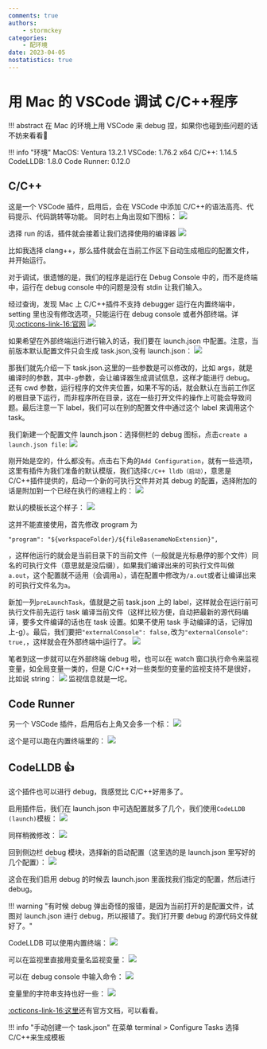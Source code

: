 ```yaml
---
comments: true
authors:
    - stormckey
categories:
    - 配环境
date: 2023-04-05
nostatistics: true
---
```

# 用 Mac 的 VSCode 调试 C/C++程序
!!! abstract
    在 Mac 的环境上用 VSCode 来 debug 捏，如果你也碰到些问题的话不妨来看看👀
<!-- more -->

!!! info "环境"
    MacOS: Ventura 13.2.1
    VSCode: 1.76.2 x64
    C/C++: 1.14.5
    CodeLLDB: 1.8.0
    Code Runner: 0.12.0

## C/C++

这是一个 VSCode 插件，启用后，会在 VSCode 中添加 C/C++的语法高亮、代码提示、代码跳转等功能。
同时右上角出现如下图标：
![](images/Mac_VSC_DEBUG/2023-04-05-23-25-33.png#pic)

选择 run 的话，插件就会接着让我们选择使用的编译器
![](images/Mac_VSC_DEBUG/2023-04-05-23-26-52.png#pic)

比如我选择 clang++，那么插件就会在当前工作区下自动生成相应的配置文件，并开始运行。

对于调试，很遗憾的是，我们的程序是运行在 Debug Console 中的，而不是终端中，运行在 debug console 中的问题是没有 stdin 让我们输入。

经过查询，发现 Mac 上 C/C++插件不支持 debugger 运行在内置终端中，setting 里也没有修改选项，只能运行在 debug console 或者外部终端。详见[:octicons-link-16:官网](https://code.visualstudio.com/docs/cpp/launch-json-reference)
![](images/Mac_VSC_DEBUG/2023-04-05-23-32-55.png#pic)


如果希望在外部终端运行进行输入的话，我们要在 launch.json 中配置。注意，当前版本默认配置文件只会生成 task.json,没有 launch.json：
![](images/Mac_VSC_DEBUG/2023-04-05-23-34-15.png#pic)

那我们就先介绍一下 task.json.这里的一些参数是可以修改的，比如 args，就是编译时的参数，其中`-g`参数，会让编译器生成调试信息，这样才能进行 debug。还有 cwd 参数，运行程序的文件夹位置，如果不写的话，就会默认在当前工作区的根目录下运行，而非程序所在目录，这在一些打开文件的操作上可能会导致问题。最后注意一下 label，我们可以在别的配置文件中通过这个 label 来调用这个 task。

我们新建一个配置文件 launch.json：选择侧栏的 debug 图标，点击`create a launch.json file`:
![](images/Mac_VSC_DEBUG/2023-04-05-23-38-02.png#pic)

刚开始是空的，什么都没有。点击右下角的`Add Configuration`，就有一些选项，这里有插件为我们准备的默认模版，我们选择`C/C++ lldb（启动）`，意思是 C/C++插件提供的，启动一个新的可执行文件并对其 debug 的配置，选择附加的话是附加到一个已经在执行的进程上的：
![](images/Mac_VSC_DEBUG/2023-04-05-23-39-19.png#pic)

默认的模板长这个样子：
![](images/Mac_VSC_DEBUG/2023-04-05-23-40-26.png#pic)

这并不能直接使用，首先修改 program 为
```
"program": "${workspaceFolder}/${fileBasenameNoExtension}",
```
，这样他运行的就会是当前目录下的当前文件（一般就是光标悬停的那个文件）同名的可执行文件（意思就是没后缀），如果我们编译出来的可执行文件叫做`a.out`，这个配置就不适用（会调用`a`），请在配置中修改为`/a.out`或者让编译出来的可执行文件名为`a`。

新加一列`preLaunchTask`，值就是之前 task.json 上的 label，这样就会在运行前可执行文件前先运行 task 编译当前文件（这样比较方便，自动把最新的源代码编译，要多文件编译的话也在 task 设置。如果不使用 task 手动编译的话，记得加上-g）。最后，我们要把`"externalConsole": false,`改为`"externalConsole": true,`，这样就会在外部终端中运行了。
![](images/Mac_VSC_DEBUG/2023-04-05-23-45-03.png#pic)

笔者到这一步就可以在外部终端 debug 啦，也可以在 watch 窗口执行命令来监视变量，如全局变量一类的，但是 C/C++对一些类型的变量的监视支持不是很好，比如说 string：
![](images/Mac_VSC_DEBUG/2023-04-05-23-47-26.png#pic)
监视信息就是一坨。

## Code Runner

另一个 VSCode 插件，启用后右上角又会多一个标：
![](images/Mac_VSC_DEBUG/2023-04-05-23-49-08.png#pic)

这个是可以跑在内置终端里的：
![](images/Mac_VSC_DEBUG/2023-04-05-23-49-51.png#pic)

## CodeLLDB 👍

这个插件也可以进行 debug，我感觉比 C/C++好用多了。

启用插件后，我们在 launch.json 中可选配置就多了几个，我们使用`CodeLLDB (launch)`模板：
![](images/Mac_VSC_DEBUG/2023-04-05-23-51-28.png#pic)

同样稍微修改：
![](images/Mac_VSC_DEBUG/2023-04-05-23-52-33.png#pic)

回到侧边栏 debug 模块，选择新的启动配置（这里选的是 launch.json 里写好的几个配置）：
![](images/Mac_VSC_DEBUG/2023-04-05-23-53-05.png#pic)

这会在我们启用 debug 的时候去 launch.json 里面找我们指定的配置，然后进行 debug。

!!! warning "有时候 debug 弹出奇怪的报错，是因为当前打开的是配置文件，试图对 launch.json 进行 debug，所以报错了。我们打开要 debug 的源代码文件就好了。"

CodeLLDB 可以使用内置终端：
![](images/Mac_VSC_DEBUG/2023-04-06-00-00-07.png#pic)

可以在监视里直接用变量名监视变量：
![](images/Mac_VSC_DEBUG/2023-04-06-00-00-37.png#pic)

可以在 debug console 中输入命令：
![](images/Mac_VSC_DEBUG/2023-04-06-00-01-06.png#pic)

变量里的字符串支持也好一些：
![](images/Mac_VSC_DEBUG/2023-04-06-00-01-51.png#pic)

[:octicons-link-16:这里](https://github.com/vadimcn/codelldb/blob/master/MANUAL.md)还有官方文档，可以看看。

!!! info "手动创建一个 task.json"
    在菜单 terminal > Configure Tasks 选择 C/C++来生成模板
